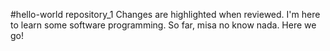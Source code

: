 #hello-world
repository_1
Changes are highlighted when reviewed. I'm here to learn some software programming. So far, misa no know nada. Here we go!
